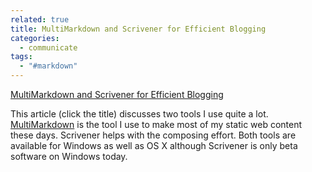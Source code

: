 ```yaml
---
related: true
title: MultiMarkdown and Scrivener for Efficient Blogging
categories:
  - communicate
tags:
  - "#markdown"
---
```

[MultiMarkdown and Scrivener for Efficient Blogging][1]

This article (click the title) discusses two tools I use quite a lot. [MultiMarkdown][2]
is the tool I use to make most of my static web content these days. Scrivener
helps with the composing effort. Both tools are available for Windows as well
as OS X although Scrivener is only beta software on Windows today.

[1]: http://www.asianefficiency.com/technology/multimarkdown-and-scrivener-for-efficient-blogging/?utm_source=feedburner&utm_medium=feed&utm_campaign=Feed%3A+asianefficiency+%28Asian+Efficiency%29
[2]: http://fletcherpenney.net/multimarkdown/
